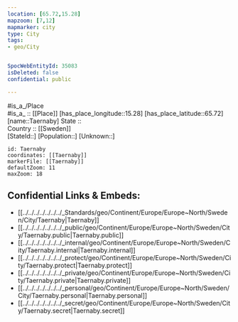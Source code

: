 ```yaml
---
location: [65.72,15.28] 
mapzoom: [7,12] 
mapmarker: city 
type: City
tags:
- geo/City


SpocWebEntityId: 35083
isDeleted: false
confidential: public

---
```

#is_a_/Place  
#is_a_ :: [[Place]] 
[has_place_longitude::15.28] 
[has_place_latitude::65.72] 
[name::Taernaby] 
State ::  
Country :: [[Sweden]]  
[StateId::] 
[Population::] 
[Unknown::] 


```leaflet
id: Taernaby
coordinates: [[Taernaby]] 
markerFile: [[Taernaby]] 
defaultZoom: 11 
maxZoom: 18
```


## Confidential Links & Embeds: 
- [[../../../../../../../_Standards/geo/Continent/Europe/Europe~North/Sweden/City/Taernaby|Taernaby]] 
- [[../../../../../../../_public/geo/Continent/Europe/Europe~North/Sweden/City/Taernaby.public|Taernaby.public]] 
- [[../../../../../../../_internal/geo/Continent/Europe/Europe~North/Sweden/City/Taernaby.internal|Taernaby.internal]] 
- [[../../../../../../../_protect/geo/Continent/Europe/Europe~North/Sweden/City/Taernaby.protect|Taernaby.protect]] 
- [[../../../../../../../_private/geo/Continent/Europe/Europe~North/Sweden/City/Taernaby.private|Taernaby.private]] 
- [[../../../../../../../_personal/geo/Continent/Europe/Europe~North/Sweden/City/Taernaby.personal|Taernaby.personal]] 
- [[../../../../../../../_secret/geo/Continent/Europe/Europe~North/Sweden/City/Taernaby.secret|Taernaby.secret]] 
